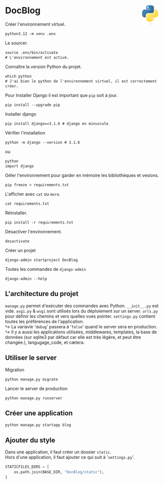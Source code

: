 # **DocBlog** <a href="../../"><img align="right" src="../../assets/Python-logo-notext.svg" alt="Python" height="64px"></a>
Créer l'environnement virtuel.
```pwsh
python3.12 -m venv .env
```
<!-- ou venvv -->
Le sourcer<!-- en allant chercher le fichier `activate` dans `venv` ou `env`. Sourcer veut dire activer. -->.
```pwsh
source .env/bin/activate
# L'environnement est activé.
```
Connaître la version Python du projet.
```pwsh
which python
# J'ai bien le python de l'environnement virtuel, il est correctement créer.
```
Pour Installer Django il est important que `pip` soit à jour.
```pwsh
pip install --upgrade pip
```
Installer django
```pwsh
pip install django==3.1.6 # django en minuscule
```
Vérifier l'installation
```pwsh
python -m django --version # 3.1.6
```
ou
```pwsh
python
import django
```
Géler l'environnement pour garder en mémoire les bibliothèques et vesions.
```pwsh
pip freeze > requirements.txt
```
L'afficher avec `cat` ou `more`.
```pwsh
cat requirements.txt
```
Réinstaller.
```pwsh
pip install -r requirements.txt
```
Désactiver l'environnement.
```pwsh
desactivate
```
Créer un projet
```pwsh
django-admin startproject DocBlog
```
Toutes les commandes de `django-admin`
```pwsh
django-admin --help
```
## **L'architecture du projet**
`manage.py` permet d'exécuter des commandes avec Python.
`__init__.py` est vide.
`asgi.py` & `wsgi` sont utilisés lors du déploiement sur un server.
`urls.py` pour définir les chemins et vers quelles vues pointer.
`settings.py` contient toutes les préférences de l'application.  
↪ La variavle '`debug`' passera à '`false`' quand le server sera en production.  
↪ Il y a aussi les applications utilisées, middlewares, templates, la base de données (sur sqlite3 par défaut car elle est très légère, et peut être changée.), langugage_code, et cætera.
## **Utiliser le server**
Migration
```pwsh
python manage.py migrate
```
Lancer le server de production
```pwsh
python manage.py runserver
```
## **Créer une application <!-- (dans le projet)-->**
```pwsh
python manage.py startapp blog
```
## **Ajouter du style**
Dans une application, il faut créer un dossier `static`.  
Hors d'une application, il faut ajouter ce qui suit à '`settings.py`'.
```py
STATICFILES_DIRS = [
    os.path.join(BASE_DIR, "DocBlog/static"),
]
```